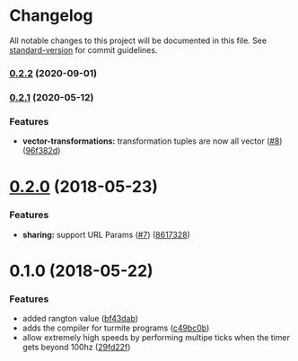 # Changelog

All notable changes to this project will be documented in this file. See [standard-version](https://github.com/conventional-changelog/standard-version) for commit guidelines.

### [0.2.2](https://github.com/dwmkerr/langtonsant/compare/v0.2.1...v0.2.2) (2020-09-01)

### [0.2.1](https://github.com/dwmkerr/langtonsant/compare/v0.2.0...v0.2.1) (2020-05-12)


### Features

* **vector-transformations:** transformation tuples are now all vector ([#8](https://github.com/dwmkerr/langtonsant/issues/8)) ([96f382d](https://github.com/dwmkerr/langtonsant/commit/96f382d021caaa9a3ef342f280fca7f3c5684eea))

<a name="0.2.0"></a>
# [0.2.0](https://github.com/dwmkerr/langtonsant/compare/v0.1.0...v0.2.0) (2018-05-23)


### Features

* **sharing:** support URL Params ([#7](https://github.com/dwmkerr/langtonsant/issues/7)) ([8617328](https://github.com/dwmkerr/langtonsant/commit/8617328))



<a name="0.1.0"></a>
# 0.1.0 (2018-05-22)


### Features

* added rangton value ([bf43dab](https://github.com/dwmkerr/langtonsant/commit/bf43dab))
* adds the compiler for turmite programs ([c49bc0b](https://github.com/dwmkerr/langtonsant/commit/c49bc0b))
* allow extremely high speeds by performing multipe ticks when the timer gets beyond 100hz ([29fd22f](https://github.com/dwmkerr/langtonsant/commit/29fd22f))
